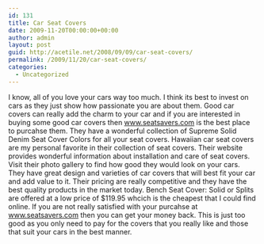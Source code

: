 ```yaml
---
id: 131
title: Car Seat Covers
date: 2009-11-20T00:00:00+00:00
author: admin
layout: post
guid: http://acetile.net/2008/09/09/car-seat-covers/
permalink: /2009/11/20/car-seat-covers/
categories:
  - Uncategorized
---
```

I know, all of you love your cars way too much. I think its best to invest on cars as they just show how passionate you are about them. Good car covers can really add the charm to your car and if you are interested in buying some good car covers then www.seatsavers.com is the best place to purcahse them. They have a wonderful collection of Supreme Solid Denim Seat Cover Colors for all your seat covers. Hawaiian car seat covers are my personal favorite in their collection of seat covers. Their website provides wonderful information about installation and care of seat covers. Visit their photo gallery to find how good they would look on your cars. They have great design and varieties of car covers that will best fit your car and add value to it. Their pricing are really competitive and they have the best quality products in the market today. Bench Seat Cover: Solid or Splits are offered at a low price of $119.95 whcich is the cheapest that I could find online. If you are not really satisfied with your purcahse at www.seatsavers.com then you can get your money back. This is just too good as you only need to pay for the covers that you really like and those that suit your cars in the best manner.